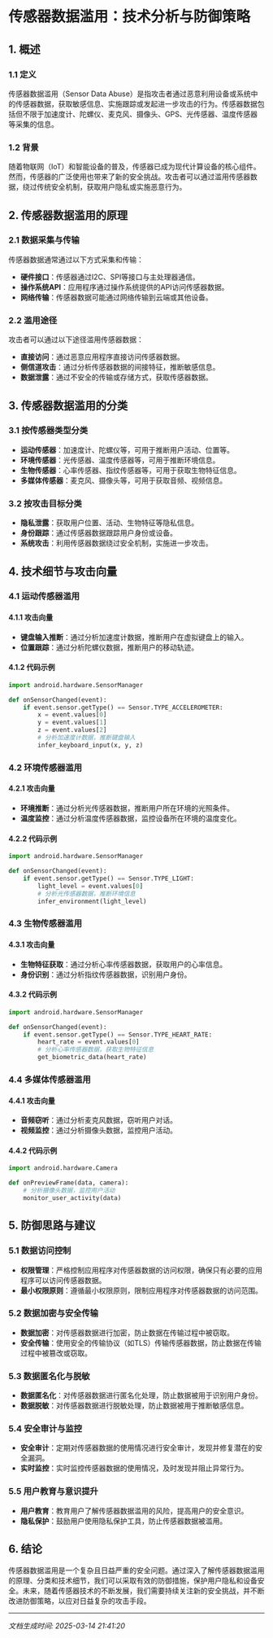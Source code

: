 # 传感器数据滥用：技术分析与防御策略

## 1. 概述

### 1.1 定义
传感器数据滥用（Sensor Data Abuse）是指攻击者通过恶意利用设备或系统中的传感器数据，获取敏感信息、实施跟踪或发起进一步攻击的行为。传感器数据包括但不限于加速度计、陀螺仪、麦克风、摄像头、GPS、光传感器、温度传感器等采集的信息。

### 1.2 背景
随着物联网（IoT）和智能设备的普及，传感器已成为现代计算设备的核心组件。然而，传感器的广泛使用也带来了新的安全挑战。攻击者可以通过滥用传感器数据，绕过传统安全机制，获取用户隐私或实施恶意行为。

## 2. 传感器数据滥用的原理

### 2.1 数据采集与传输
传感器数据通常通过以下方式采集和传输：
- **硬件接口**：传感器通过I2C、SPI等接口与主处理器通信。
- **操作系统API**：应用程序通过操作系统提供的API访问传感器数据。
- **网络传输**：传感器数据可能通过网络传输到云端或其他设备。

### 2.2 滥用途径
攻击者可以通过以下途径滥用传感器数据：
- **直接访问**：通过恶意应用程序直接访问传感器数据。
- **侧信道攻击**：通过分析传感器数据的间接特征，推断敏感信息。
- **数据泄露**：通过不安全的传输或存储方式，获取传感器数据。

## 3. 传感器数据滥用的分类

### 3.1 按传感器类型分类
- **运动传感器**：加速度计、陀螺仪等，可用于推断用户活动、位置等。
- **环境传感器**：光传感器、温度传感器等，可用于推断环境信息。
- **生物传感器**：心率传感器、指纹传感器等，可用于获取生物特征信息。
- **多媒体传感器**：麦克风、摄像头等，可用于获取音频、视频信息。

### 3.2 按攻击目标分类
- **隐私泄露**：获取用户位置、活动、生物特征等隐私信息。
- **身份跟踪**：通过传感器数据跟踪用户身份或设备。
- **系统攻击**：利用传感器数据绕过安全机制，实施进一步攻击。

## 4. 技术细节与攻击向量

### 4.1 运动传感器滥用
#### 4.1.1 攻击向量
- **键盘输入推断**：通过分析加速度计数据，推断用户在虚拟键盘上的输入。
- **位置跟踪**：通过分析陀螺仪数据，推断用户的移动轨迹。

#### 4.1.2 代码示例
```python
import android.hardware.SensorManager

def onSensorChanged(event):
    if event.sensor.getType() == Sensor.TYPE_ACCELEROMETER:
        x = event.values[0]
        y = event.values[1]
        z = event.values[2]
        # 分析加速度计数据，推断键盘输入
        infer_keyboard_input(x, y, z)
```

### 4.2 环境传感器滥用
#### 4.2.1 攻击向量
- **环境推断**：通过分析光传感器数据，推断用户所在环境的光照条件。
- **温度监控**：通过分析温度传感器数据，监控设备所在环境的温度变化。

#### 4.2.2 代码示例
```python
import android.hardware.SensorManager

def onSensorChanged(event):
    if event.sensor.getType() == Sensor.TYPE_LIGHT:
        light_level = event.values[0]
        # 分析光传感器数据，推断环境信息
        infer_environment(light_level)
```

### 4.3 生物传感器滥用
#### 4.3.1 攻击向量
- **生物特征获取**：通过分析心率传感器数据，获取用户的心率信息。
- **身份识别**：通过分析指纹传感器数据，识别用户身份。

#### 4.3.2 代码示例
```python
import android.hardware.SensorManager

def onSensorChanged(event):
    if event.sensor.getType() == Sensor.TYPE_HEART_RATE:
        heart_rate = event.values[0]
        # 分析心率传感器数据，获取生物特征信息
        get_biometric_data(heart_rate)
```

### 4.4 多媒体传感器滥用
#### 4.4.1 攻击向量
- **音频窃听**：通过分析麦克风数据，窃听用户对话。
- **视频监控**：通过分析摄像头数据，监控用户活动。

#### 4.4.2 代码示例
```python
import android.hardware.Camera

def onPreviewFrame(data, camera):
    # 分析摄像头数据，监控用户活动
    monitor_user_activity(data)
```

## 5. 防御思路与建议

### 5.1 数据访问控制
- **权限管理**：严格控制应用程序对传感器数据的访问权限，确保只有必要的应用程序可以访问传感器数据。
- **最小权限原则**：遵循最小权限原则，限制应用程序对传感器数据的访问范围。

### 5.2 数据加密与安全传输
- **数据加密**：对传感器数据进行加密，防止数据在传输过程中被窃取。
- **安全传输**：使用安全的传输协议（如TLS）传输传感器数据，防止数据在传输过程中被篡改或窃取。

### 5.3 数据匿名化与脱敏
- **数据匿名化**：对传感器数据进行匿名化处理，防止数据被用于识别用户身份。
- **数据脱敏**：对传感器数据进行脱敏处理，防止数据被用于推断敏感信息。

### 5.4 安全审计与监控
- **安全审计**：定期对传感器数据的使用情况进行安全审计，发现并修复潜在的安全漏洞。
- **实时监控**：实时监控传感器数据的使用情况，及时发现并阻止异常行为。

### 5.5 用户教育与意识提升
- **用户教育**：教育用户了解传感器数据滥用的风险，提高用户的安全意识。
- **隐私保护**：鼓励用户使用隐私保护工具，防止传感器数据被滥用。

## 6. 结论
传感器数据滥用是一个复杂且日益严重的安全问题。通过深入了解传感器数据滥用的原理、分类和技术细节，我们可以采取有效的防御措施，保护用户隐私和设备安全。未来，随着传感器技术的不断发展，我们需要持续关注新的安全挑战，并不断改进防御策略，以应对日益复杂的攻击手段。

---

*文档生成时间: 2025-03-14 21:41:20*
